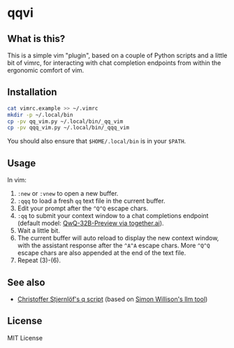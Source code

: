 # qqvi

## What is this?

This is a simple vim "plugin", based on a couple of Python scripts and
a little bit of vimrc, for interacting with chat completion endpoints
from within the ergonomic comfort of vim.

## Installation

```sh
cat vimrc.example >> ~/.vimrc
mkdir -p ~/.local/bin
cp -pv qq_vim.py ~/.local/bin/_qq_vim
cp -pv qqq_vim.py ~/.local/bin/_qqq_vim
```

You should also ensure that `$HOME/.local/bin` is in your `$PATH`.

## Usage

In vim:

1.  `:new` or `:vnew` to open a new buffer.
2.  `:qqq` to load a fresh `qq` text file in the current buffer.
3.  Edit your prompt after the `^Q^Q` escape chars.
4.  `:qq` to submit your context window to a chat completions endpoint
    (default model: [QwQ-32B-Preview via together.ai](https://api.together.ai/models/Qwen/QwQ-32B-Preview)).
5.  Wait a little bit.
6.  The current buffer will auto reload to display the new context
    window, with the assistant response after the `^A^A` escape chars.
    More `^Q^Q` escape chars are also appended at the end of the text
    file.
7.  Repeat (3)-(6).

## See also

- [Christoffer Stjernlöf's q script](https://entropicthoughts.com/q)
  (based on [Simon Willison's llm tool](https://simonwillison.net/2024/Aug/7/q-what-do-i-title-this-article/))

## License

MIT License
